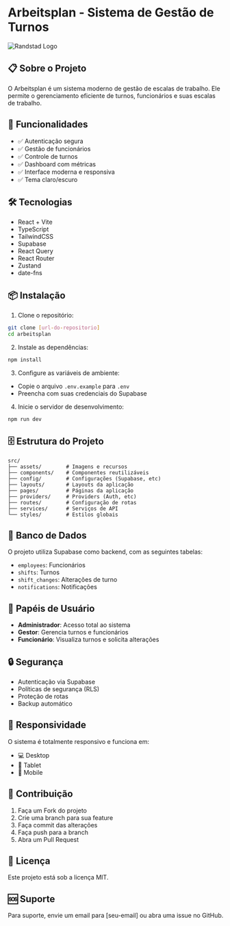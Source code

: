 # Arbeitsplan - Sistema de Gestão de Turnos

![Randstad Logo](./assets/randstad-logo.png)

## 📋 Sobre o Projeto

O Arbeitsplan é um sistema moderno de gestão de escalas de trabalho. Ele permite o gerenciamento eficiente de turnos, funcionários e suas escalas de trabalho.

## 🚀 Funcionalidades

- ✅ Autenticação segura
- ✅ Gestão de funcionários
- ✅ Controle de turnos
- ✅ Dashboard com métricas
- ✅ Interface moderna e responsiva
- ✅ Tema claro/escuro

## 🛠️ Tecnologias

- React + Vite
- TypeScript
- TailwindCSS
- Supabase
- React Query
- React Router
- Zustand
- date-fns

## 📦 Instalação

1. Clone o repositório:
```bash
git clone [url-do-repositorio]
cd arbeitsplan
```

2. Instale as dependências:
```bash
npm install
```

3. Configure as variáveis de ambiente:
- Copie o arquivo `.env.example` para `.env`
- Preencha com suas credenciais do Supabase

4. Inicie o servidor de desenvolvimento:
```bash
npm run dev
```

## 🗄️ Estrutura do Projeto

```
src/
├── assets/        # Imagens e recursos
├── components/    # Componentes reutilizáveis
├── config/        # Configurações (Supabase, etc)
├── layouts/       # Layouts da aplicação
├── pages/         # Páginas da aplicação
├── providers/     # Providers (Auth, etc)
├── routes/        # Configuração de rotas
├── services/      # Serviços de API
└── styles/        # Estilos globais
```

## 🔐 Banco de Dados

O projeto utiliza Supabase como backend, com as seguintes tabelas:

- `employees`: Funcionários
- `shifts`: Turnos
- `shift_changes`: Alterações de turno
- `notifications`: Notificações

## 👥 Papéis de Usuário

- **Administrador**: Acesso total ao sistema
- **Gestor**: Gerencia turnos e funcionários
- **Funcionário**: Visualiza turnos e solicita alterações

## 🔒 Segurança

- Autenticação via Supabase
- Políticas de segurança (RLS)
- Proteção de rotas
- Backup automático

## 📱 Responsividade

O sistema é totalmente responsivo e funciona em:

- 💻 Desktop
- 📱 Tablet
- 📱 Mobile

## 🤝 Contribuição

1. Faça um Fork do projeto
2. Crie uma branch para sua feature
3. Faça commit das alterações
4. Faça push para a branch
5. Abra um Pull Request

## 📄 Licença

Este projeto está sob a licença MIT.

## 🆘 Suporte

Para suporte, envie um email para [seu-email] ou abra uma issue no GitHub.
